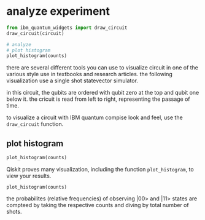 # analyze experiment

```python
from ibm_quantum_widgets import draw_circuit
draw_circuit(circuit)

# analyze
# plot histogram
plot_histogram(counts)
```
there are several different tools you can use to visualize circuit in one of the various style use in textbooks and research articles. the following visualization use a single shot statevector simulator.

in this circuit, the qubits are ordered with qubit zero at the top and qubit one below it. the cricuit is read from left to right, representing the passage of time.

to visualize a circuit with IBM quantum compise look and feel, use the ``draw_circuit`` function.

## plot histogram

```python
plot_histogram(counts)
```
Qiskit proves many visualization, including the function ``plot_histogram``, to view your results.

```
plot_histogram(counts)
```
the probabilites (relative frequencies) of observing |00> and |11> states are compteed by taking the respective counts and diving by total number of shots.


